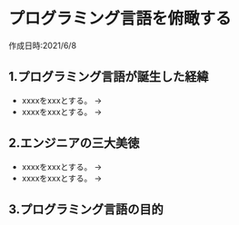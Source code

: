 # プログラミング言語を俯瞰する
作成日時:2021/6/8

## 1.プログラミング言語が誕生した経緯
* xxxxをxxxとする。
→
* xxxxをxxxとする。
→

## 2.エンジニアの三大美徳
* xxxxをxxxとする。
→
* xxxxをxxxとする。
→

## 3.プログラミング言語の目的
